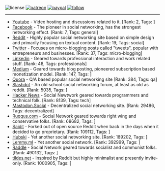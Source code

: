 ![license](https://img.shields.io/github/license/prahladyeri/siterank-stats.svg)
[![patreon](https://img.shields.io/badge/Patreon-brown.svg?logo=patreon)](https://www.patreon.com/prahladyeri)
[![paypal](https://img.shields.io/badge/PayPal-blue.svg?logo=paypal)](https://www.paypal.com/cgi-bin/webscr?cmd=_s-xclick&hosted_button_id=JM8FUXNFUK6EU)
[![follow](https://img.shields.io/twitter/follow/prahladyeri.svg?style=social)](https://twitter.com/prahladyeri)

---
- [Youtube](https://www.youtube.com/) - Video hosting and discussions related to it. [Rank: 2, Tags: ]
- [Facebook](https://www.facebook.com/) - The pioneer in social networking, has the strongest networking effect. [Rank: 7, Tags: general]
- [Reddit](https://www.reddit.com) - Highly popular social networking site based on simple design and primarily focusing on textual content. [Rank: 19, Tags: social]
- [Twitter](https://twitter.com/) - Focuses on micro-blogging posts called "tweets", popular with entrepreneurs and businesses. [Rank: 37, Tags: micro-blogging]
- [Linkedin](https://www.linkedin.com/) - Geared towards professional interaction and work related stuff. [Rank: 48, Tags: professionals]
- [Medium](https://medium.com/) - Geared towards blog posting, pioneered subscription based monetization model. [Rank: 147, Tags: ]
- [Quora](https://www.quora.com/) - Q/A based popular social networking site [Rank: 384, Tags: qa]
- [Slashdot](https://slashdot.org/) - An old school social networking forum, at least as old as reddit. [Rank: 5035, Tags: ]
- [Hacker News](https://news.ycombinator.com) - Social Newtwork geared towards programmers and technical folk. [Rank: 8139, Tags: tech]
- [Mastodon.Social](https://mastodon.social/) - Decentralized social networking site. [Rank: 29486, Tags: decentralized]
- [Ruqqus.com](https://ruqqus.com/) - Social Network geared towards right wing and conservative folks. [Rank: 68682, Tags: ]
- [Saidit](https://saidit.net/) - Forked out of open source Reddit when back in the days when it decided to go proprietary. [Rank: 109112, Tags: ]
- [Hubski](https://hubski.com/) - Yet another social networking site. [Rank: 189202, Tags: ]
- [Lemmy.ml](https://lemmy.ml/) - Yet another social network. [Rank: 392999, Tags: ]
- [Raddle](https://raddle.me/) - Social Network geared towards socialist and communist folks. [Rank: 490132, Tags: ]
- [tildes.net](https://tildes.net/) - Inspired by Reddit but highly minimalist and presently invite-only. [Rank: 1000905, Tags: ]

